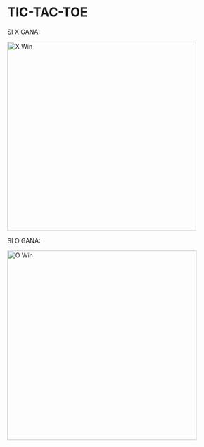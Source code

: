 # TIC-TAC-TOE

SI X GANA:

<img width="429" alt="X Win" src="https://user-images.githubusercontent.com/81385175/141539396-53a31186-8cfe-42bd-8abf-608fec676404.png">


SI O GANA:

<img width="430" alt="O Win" src="https://user-images.githubusercontent.com/81385175/141539465-fe7453d2-e69f-4225-962f-9a347d2322bf.png">
